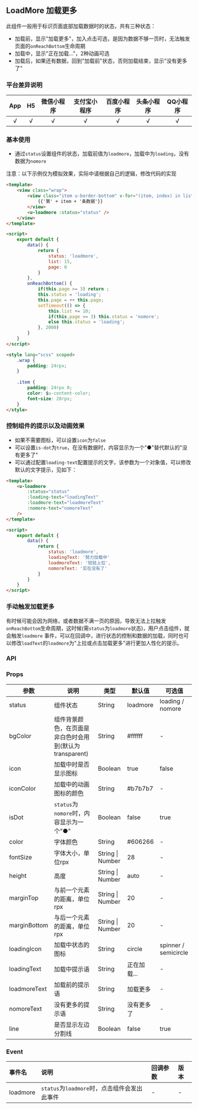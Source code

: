 ## LoadMore 加载更多 <to-api/>

<demo-model url="/pages/componentsC/loadmore/index"></demo-model>


此组件一般用于标识页面底部加载数据时的状态，共有三种状态：
- 加载前，显示"加载更多"，加入点击可选，是因为数据不够一页时，无法触发页面的`onReachBottom`生命周期
- 加载中，显示"正在加载..."，2种动画可选
- 加载后，如果还有数据，回到"加载前"状态，否则加载结束，显示"没有更多了"

### 平台差异说明

|  App  |  H5   | 微信小程序 | 支付宝小程序 | 百度小程序 | 头条小程序 | QQ小程序 |
| :---: | :---: | :--------: | :----------: | :--------: | :--------: | :------: |
|   √   |   √   |     √      |      √       |     √      |     √      |    √     |

### 基本使用

- 通过`status`设置组件的状态，加载前值为`loadmore`，加载中为`loading`，没有数据为`nomore`

注意：以下示例仅为模拟效果，实际中请根据自己的逻辑，修改代码的实现

```html
<template>
	<view class="wrap">
		<view class="item u-border-bottom" v-for="(item, index) in list" :key="index">
			{{'第' + item + '条数据'}}
		</view>
		<u-loadmore :status="status" />
	</view>
</template>

<script>
	export default {
		data() {
			return {
				status: 'loadmore',
				list: 15,
				page: 0
			}
		},
		onReachBottom() {
			if(this.page >= 3) return ;
			this.status = 'loading';
			this.page = ++ this.page;
			setTimeout(() => {
				this.list += 10;
				if(this.page >= 3) this.status = 'nomore';
				else this.status = 'loading';
			}, 2000)
		}
	}
</script>

<style lang="scss" scoped>
	.wrap {
		padding: 24rpx;
	}
	
	.item {
		padding: 24rpx 0;
		color: $u-content-color;
		font-size: 28rpx;
	}
</style>
```

### 控制组件的提示以及动画效果

- 如果不需要图标，可以设置`icon`为`false`
- 可以设置`is-dot`为`true`，在没有数据时，内容显示为一个"●"替代默认的"没有更多了"
- 可以通过配置`loading-text`配置提示的文字，该参数为一个对象值，可以修改默认的文字提示，见如下：

```html
<template>
	<u-loadmore 
        :status="status" 
        :loading-text="loadingText" 
        :loadmore-text="loadmoreText" 
        :nomore-text="nomoreText" 
    />
</template>

<script>
	export default {
		data() {
			return {
				status: 'loadmore',
                loadingText: '努力加载中'
                loadmoreText: '轻轻上拉',
                nomoreText: '实在没有了'
			}
		}
	}
</script>
```


### 手动触发加载更多

有时候可能会因为网络，或者数据不满一页的原因，导致无法上拉触发`onReachBottom`生命周期，这时候(需`status`为`loadmore`状态)，用户点击组件，就会触发`loadmore`
事件，可以在回调中，进行状态的控制和数据的加载，同时也可以修改`loadText`的`loadmore`为"上拉或点击加载更多"进行更加人性化的提示。


### API

### Props

| 参数          | 说明                                                    | 类型             | 默认值      | 可选值               |
| ------------- | ------------------------------------------------------- | ---------------- | ----------- | -------------------- |
| status        | 组件状态                                                | String           | loadmore    | loading / nomore     |
| bgColor      | 组件背景颜色，在页面是非白色时会用到(默认为transparent) | String           | #ffffff     | -                    |
| icon          | 加载中时是否显示图标                                    | Boolean          | true        | false                |
| iconColor    | 加载中的动画图标的颜色                                  | String           | #b7b7b7     | -                    |
| isDot        | `status`为`nomore`时，内容显示为一个"●"                 | Boolean          | false       | true                 |
| color         | 字体颜色                                                | String           | #606266     | -                    |
| fontSize     | 字体大小，单位rpx                                       | String &#124; Number | 28          | -                    |
| height        | 高度                                                    | String &#124; Number | auto        | -                    |
| marginTop    | 与前一个元素的距离，单位rpx                             | String &#124; Number | 20          | -                    |
| marginBottom | 与后一个元素的距离，单位rpx                             | String &#124; Number | 20          | -                    |
| loadingIcon  | 加载中状态的图标                                        | String           | circle      | spinner / semicircle |
| loadingText  | 加载中提示语                                            | String           | 正在加载... | -                    |
| loadmoreText | 加载前的提示语                                          | String           | 加载更多    | -                    |
| nomoreText   | 没有更多的提示语                                        | String           | 没有更多了  | -                    |
| line          | 是否显示左边分割线                                      | Boolean          | false       | true                 |


### Event


| 事件名   | 说明                                         | 回调参数 | 版本 |
| :------- | :------------------------------------------- | :------- | :--- |
| loadmore | `status`为`loadmore`时，点击组件会发出此事件 | -        | -    |
